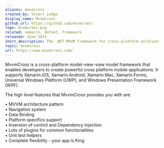 ```yaml
---
aliases: monocross
created_by: Stuart Lodge
display_name: MvvmCross
github_url: https://github.com/mvvmcross
logo: mvvmcross.png
related: xamarin, dotnet, framework
released: June 2013
short_description: The .NET MVVM framework for cross-platform solutions, including Xamarin.iOS, Xamarin.Android, Windows, and Mac.
topic: mvvmcross
url: https://www.mvvmcross.com/
---
```

MvvmCross is a cross-platform model-view-view model framework that enables developers to create powerful cross platform mobile applications. It supports Xamarin.iOS, Xamarin.Android, Xamarin.Mac, Xamarin.Forms, Universal Windows Platform (UWP), and Windows Presentation Framework (WPF).

The high level features that MvvmCross provides you with are:  

   • MVVM architecture pattern  
   • Navigation system  
   • Data Binding  
   • Platform specifics support  
   • Inversion of control and Dependency Injection  
   • Lots of plugins for common functionalities  
   • Unit test helpers  
   • Complete flexibility - your app is King 